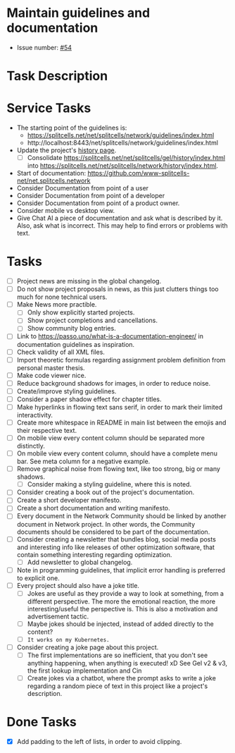 # Maintain guidelines and documentation

* Issue number: [\#54](https://codeberg.org/splitcells-net/net.splitcells.network.community/issues/54)

# Task Description
# Service Tasks
* The starting point of the guidelines is:
    * https://splitcells.net/net/splitcells/network/guidelines/index.html
    * http://localhost:8443/net/splitcells/network/guidelines/index.html
* Update the project's [history page](https://splitcells.net/net/splitcells/network/history/index.html).
  * [ ] Consolidate https://splitcells.net/net/splitcells/gel/history/index.html into https://splitcells.net/net/splitcells/network/history/index.html.
* Start of documentation: https://github.com/www-splitcells-net/net.splitcells.network
* Consider Documentation from point of a user
* Consider Documentation from point of a developer
* Consider Documentation from point of a product owner.
* Consider mobile vs desktop view.
* Give Chat AI a piece of documentation and ask what is described by it.
  Also, ask what is incorrect.
  This may help to find errors or problems with text.
# Tasks
* [ ] Project news are missing in the global changelog.
* [ ] Do not show project proposals in news, as this just clutters things too much for none technical users.
* [ ] Make News more practible.
    * [ ] Only show explicitly started projects.
    * [ ] Show project completions and cancellations.
    * [ ] Show community blog entries.
* [ ] Link to https://passo.uno/what-is-a-documentation-engineer/ in documentation guidelines as inspiration.
* [ ] Check validity of all XML files.
* [ ] Import theoretic formulas regarding assignment problem definition from personal master thesis.
* [ ] Make code viewer nice.
* [ ] Reduce background shadows for images, in order to reduce noise. 
* [ ] Create/improve styling guidelines.
* [ ] Consider a paper shadow effect for chapter titles.
* [ ] Make hyperlinks in flowing text sans serif, in order to mark their limited interactivity.
* [ ] Create more whitespace in README in main list between the emojis and their respective text.
* [ ] On mobile view every content column should be separated more distinctly.
* [ ] On mobile view every content column, should have a complete menu bar.
  See meta column for a negative example.
* [ ] Remove graphical noise from flowing text, like too strong, big or many shadows.
    * [ ] Consider making a styling guideline, where this is noted.
* [ ] Consider creating a book out of the project's documentation.
* [ ] Create a short developer manifesto.
* [ ] Create a short documentation and writing manifesto.
* [ ] Every document in the Network Community should be linked by another document in Network project.
  In other words, the Community documents should be considered to be part of the documentation.
* [ ] Consider creating a newsletter that bundles blog, social media posts and interesting info like releases of other optimization software, that contain something interesting regarding optimization.
    * [ ] Add newsletter to global changelog.
* [ ] Note in programming guidelines, that implicit error handling is preferred to explicit one.
* [ ] Every project should also have a joke title.
    * [ ] Jokes are useful as they provide a way to look at something, from a different perspective.
      The more the emotional reaction, the more interesting/useful the perspective is.
      This is also a motivation and advertisement tactic.
    * [ ] Maybe jokes should be injected, instead of added directly to the content?
    * [ ] `It works on my Kubernetes.`
* [ ] Consider creating a joke page about this project.
    * [ ] The first implementations are so inefficient, that you don't see anything happening, when anything is executed! xD See Gel v2 & v3, the first lookup implementation and Cin
    * [ ] Create jokes via a chatbot, where the prompt asks to write a joke regarding a random piece of text in this project like a project's description.
# Done Tasks
* [x] Add padding to the left of lists, in order to avoid clipping.